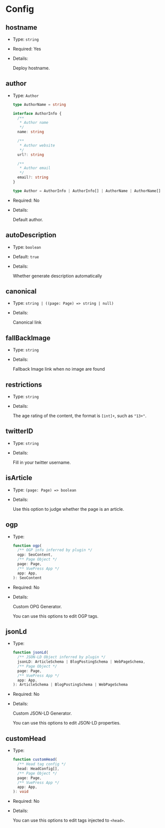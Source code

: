 # Config

## hostname

- Type: `string`
- Required: Yes
- Details:

  Deploy hostname.

## author

- Type: `Author`

  ```ts
  type AuthorName = string

  interface AuthorInfo {
    /**
     * Author name
     */
    name: string

    /**
     * Author website
     */
    url?: string

    /**
     * Author email
     */
    email?: string
  }

  type Author = AuthorInfo | AuthorInfo[] | AuthorName | AuthorName[]
  ```

- Required: No

- Details:

  Default author.

## autoDescription

- Type: `boolean`
- Default: `true`
- Details:

  Whether generate description automatically

## canonical

- Type: `string | ((page: Page) => string | null)`
- Details:

  Canonical link

## fallBackImage

- Type: `string`
- Details:

  Fallback Image link when no image are found

## restrictions

- Type: `string`
- Details:

  The age rating of the content, the format is `[int]+`, such as `"13+"`.

## twitterID

- Type: `string`
- Details:

  Fill in your twitter username.

## isArticle

- Type: `(page: Page) => boolean`
- Details:

  Use this option to judge whether the page is an article.

## ogp

- Type:

  ```ts
  function ogp(
    /** OGP info inferred by plugin */
    ogp: SeoContent,
    /** Page Object */
    page: Page,
    /** VuePress App */
    app: App,
  ): SeoContent
  ```

- Required: No
- Details:

  Custom OPG Generator.

  You can use this options to edit OGP tags.

## jsonLd

- Type:

  ```ts
  function jsonLd(
    /** JSON-LD Object inferred by plugin */
    jsonLD: ArticleSchema | BlogPostingSchema | WebPageSchema,
    /** Page Object */
    page: Page,
    /** VuePress App */
    app: App,
  ): ArticleSchema | BlogPostingSchema | WebPageSchema
  ```

- Required: No

- Details:

  Custom JSON-LD Generator.

  You can use this options to edit JSON-LD properties.

## customHead

- Type:

  ```ts
  function customHead(
    /** Head tag config */
    head: HeadConfig[],
    /** Page Object */
    page: Page,
    /** VuePress App */
    app: App,
  ): void
  ```

- Required: No

- Details:

  You can use this options to edit tags injected to `<head>`.
